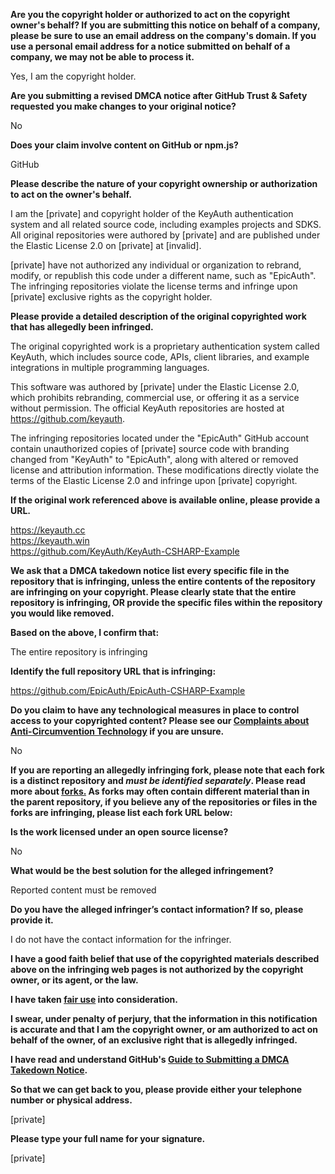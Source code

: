 **Are you the copyright holder or authorized to act on the copyright owner's behalf? If you are submitting this notice on behalf of a company, please be sure to use an email address on the company's domain. If you use a personal email address for a notice submitted on behalf of a company, we may not be able to process it.**

Yes, I am the copyright holder.

**Are you submitting a revised DMCA notice after GitHub Trust & Safety requested you make changes to your original notice?**

No

**Does your claim involve content on GitHub or npm.js?**

GitHub

**Please describe the nature of your copyright ownership or authorization to act on the owner's behalf.**

I am the [private] and copyright holder of the KeyAuth authentication system and all related source code, including examples projects and SDKS. All original repositories were authored by [private] and are published under the Elastic License 2.0 on [private] at [invalid].

[private] have not authorized any individual or organization to rebrand, modify, or republish this code under a different name, such as "EpicAuth". The infringing repositories violate the license terms and infringe upon [private] exclusive rights as the copyright holder.

**Please provide a detailed description of the original copyrighted work that has allegedly been infringed.**

The original copyrighted work is a proprietary authentication system called KeyAuth, which includes source code, APIs, client libraries, and example integrations in multiple programming languages.

This software was authored by [private] under the Elastic License 2.0, which prohibits rebranding, commercial use, or offering it as a service without permission. The official KeyAuth repositories are hosted at https://github.com/keyauth.

The infringing repositories located under the "EpicAuth" GitHub account contain unauthorized copies of [private] source code with branding changed from "KeyAuth" to "EpicAuth", along with altered or removed license and attribution information. These modifications directly violate the terms of the Elastic License 2.0 and infringe upon [private] copyright.

**If the original work referenced above is available online, please provide a URL.**

https://keyauth.cc  
https://keyauth.win  
https://github.com/KeyAuth/KeyAuth-CSHARP-Example

**We ask that a DMCA takedown notice list every specific file in the repository that is infringing, unless the entire contents of the repository are infringing on your copyright. Please clearly state that the entire repository is infringing, OR provide the specific files within the repository you would like removed.**

**Based on the above, I confirm that:**

The entire repository is infringing

**Identify the full repository URL that is infringing:**

https://github.com/EpicAuth/EpicAuth-CSHARP-Example

**Do you claim to have any technological measures in place to control access to your copyrighted content? Please see our <a href="https://docs.github.com/articles/guide-to-submitting-a-dmca-takedown-notice#complaints-about-anti-circumvention-technology">Complaints about Anti-Circumvention Technology</a> if you are unsure.**

No

**If you are reporting an allegedly infringing fork, please note that each fork is a distinct repository and <i>must be identified separately</i>. Please read more about <a href="https://docs.github.com/articles/dmca-takedown-policy#b-what-about-forks-or-whats-a-fork">forks.</a> As forks may often contain different material than in the parent repository, if you believe any of the repositories or files in the forks are infringing, please list each fork URL below:**

**Is the work licensed under an open source license?**

No

**What would be the best solution for the alleged infringement?**

Reported content must be removed

**Do you have the alleged infringer’s contact information? If so, please provide it.**

I do not have the contact information for the infringer.

**I have a good faith belief that use of the copyrighted materials described above on the infringing web pages is not authorized by the copyright owner, or its agent, or the law.**

**I have taken <a href="https://www.lumendatabase.org/topics/22">fair use</a> into consideration.**

**I swear, under penalty of perjury, that the information in this notification is accurate and that I am the copyright owner, or am authorized to act on behalf of the owner, of an exclusive right that is allegedly infringed.**

**I have read and understand GitHub's <a href="https://docs.github.com/articles/guide-to-submitting-a-dmca-takedown-notice/">Guide to Submitting a DMCA Takedown Notice</a>.**

**So that we can get back to you, please provide either your telephone number or physical address.**

[private]

**Please type your full name for your signature.**

[private]
